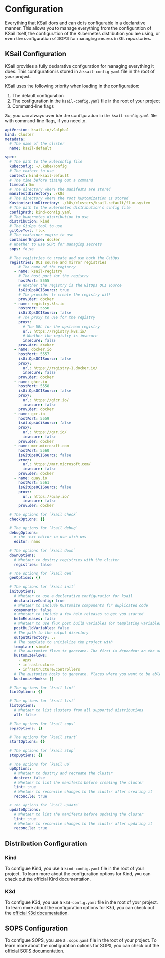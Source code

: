 # Configuration

Everything that KSail does and can do is configurable in a declarative manner. This allows you to manage everything from the configuration of KSail itself, the configuration of the Kubernetes distribution you are using, or even the configuration of SOPS for managing secrets in Git repositories.

## KSail Configuration

KSail provides a fully declarative configuration for managing everything it does. This configuration is stored in a `ksail-config.yaml` file in the root of your project.

KSail uses the following priority when loading in the configuration:

1. The default configuration
2. The configuration in the `ksail-config.yaml` file in the root of your project
3. Command-line flags

So, you can always override the configuration in the `ksail-config.yaml` file with command-line flags, if you need to.

```yaml
apiVersion: ksail.io/v1alpha1
kind: Cluster
metadata:
  # The name of the cluster
  name: ksail-default

spec:
  # The path to the kubeconfig file
  kubeconfig: ~/.kube/config
  # The context to use
  context: kind-ksail-default
  # The time before timing out a command
  timeout: 5m
  # The directory where the manifests are stored
  manifestsDirectory: ./k8s
  # The directory where the root Kustomization is stored
  KustomizationDirectory: ./k8s/clusters/ksail-default/flux-system
  # The path to the kubernetes distribution's config file
  configPath: kind-config.yaml
  # The kubernetes distribution to use
  distribution: kind
  # The GitOps tool to use
  gitOpsTool: flux
  # The container engine to use
  containerEngine: docker
  # Whether to use SOPS for managing secrets
  sops: false

  # The registries to create and use both the GitOps
  registries: OCI source and mirror registries
      # The name of the registry
    - name: ksail-registry
      # The host port for the registry
      hostPort: 5555
      # Whether the registry is the GitOps OCI source
      isGitOpsOCISource: true
      # The provider to create the registry with
      provider: docker
    - name: registry.k8s.io
      hostPort: 5556
      isGitOpsOCISource: false
      # The proxy to use for the registry
      proxy:
        # The URL for the upstream registry
        url: https://registry.k8s.io/
        # Whether the registry is insecure
        insecure: false
      provider: docker
    - name: docker.io
      hostPort: 5557
      isGitOpsOCISource: false
      proxy:
        url: https://registry-1.docker.io/
        insecure: false
      provider: docker
    - name: ghcr.io
      hostPort: 5558
      isGitOpsOCISource: false
      proxy:
        url: https://ghcr.io/
        insecure: false
      provider: docker
    - name: gcr.io
      hostPort: 5559
      isGitOpsOCISource: false
      proxy:
        url: https://gcr.io/
        insecure: false
      provider: docker
    - name: mcr.microsoft.com
      hostPort: 5560
      isGitOpsOCISource: false
      proxy:
        url: https://mcr.microsoft.com/
        insecure: false
      provider: docker
    - name: quay.io
      hostPort: 5561
      isGitOpsOCISource: false
      proxy:
        url: https://quay.io/
        insecure: false
      provider: docker

  # The options for `ksail check`
  checkOptions: {}

  # The options for `ksail debug`
  debugOptions:
    # The text editor to use with K9s
    editor: nano

  # The options for `ksail down`
  downOptions:
    # Whether to destroy registries with the cluster
    registries: false

  # The options for `ksail gen`
  genOptions: {}

  # The options for `ksail init`
  initOptions:
    # Whether to use a declarative configuration for ksail
    declarativeConfig: true
    # Whether to include Kustomize components for duplicated code
    components: false
    # Whether to include a few helm releases to get you started
    helmReleases: false
    # Whether to use flux post build variables for templating variables in manifests
    postBuildVariables: false
    # The path to the output directory
    outputDirectory: ./
    # The template to initialize the project with
    template: simple
    # The kustomize flows to generate. The first is dependent on the second, and so on
    kustomizeFlows:
      - apps
      - infrastructure
      - infrastructure/controllers
    # The kustomize hooks to generate. Places where you want to be able to hook into the kustomize flow to add/modify resources
    kustomizeHooks: []

  # The options for `ksail lint`
  lintOptions: {}

  # The options for `ksail list`
  listOptions:
    # Whether to list clusters from all supported distributions
    all: false

  # The options for `ksail sops`
  sopsOptions: {}

  # The options for `ksail start`
  startOptions: {}

  # The options for `ksail stop`
  stopOptions: {}

  # The options for `ksail up`
  upOptions:
    # Whether to destroy and recreate the cluster
    destroy: false
    # Whether to lint the manifests before creating the cluster
    lint: true
    # Whether to reconcile changes to the cluster after creating it
    reconcile: true

  # The options for `ksail update`
  updateOptions:
    # Whether to lint the manifests before updating the cluster
    lint: true
    # Whether to reconcile changes to the cluster after updating it
    reconcile: true
```

## Distribution Configuration

### Kind

To configure Kind, you use a `kind-config.yaml` file in the root of your project. To learn more about the configuration options for Kind, you can check out the [official Kind documentation](https://kind.sigs.k8s.io/docs/user/configuration/).

### K3d

To configure K3d, you use a `k3d-config.yaml` file in the root of your project. To learn more about the configuration options for K3d, you can check out the [official K3d documentation](https://k3d.io/v5.7.4/usage/configfile/#all-options-example).

## SOPS Configuration

To configure SOPS, you use a `.sops.yaml` file in the root of your project. To learn more about the configuration options for SOPS, you can check out the [official SOPS documentation](https://getsops.io/docs/#using-sopsyaml-conf-to-select-kms-pgp-and-age-for-new-files).
